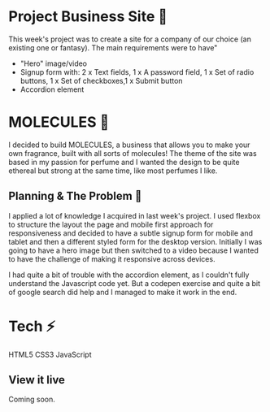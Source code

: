 # Project Business Site 👔
This week's project was to create a site for a company of our choice (an existing one or fantasy). 
The main requirements were to have" 

- "Hero" image/video 
- Signup form with: 2 x Text fields, 1 x A password field, 1 x Set of radio buttons, 1 x Set of checkboxes,1 x Submit button
- Accordion element 


# MOLECULES 🧪
I decided to build MOLECULES, a business that allows you to make your own fragrance, built with all sorts of molecules! 
The theme of the site was based in my passion for perfume and I wanted the design to be quite ethereal but strong at the same time, like most perfumes I like. 

## Planning & The Problem 🧩

I applied a lot of knowledge I acquired in last week's project. I used flexbox to structure the layout the page and mobile first approach for responsiveness and decided to have a subtle signup form for mobile and tablet and then a different styled form for the desktop version. 
Initially I was going to have a hero image but then switched to a video because I wanted to have the challenge of making it responsive across devices. 

I had quite a bit of trouble with the accordion element, as I couldn't  fully understand the Javascript code yet. But a codepen exercise and quite a bit of google search did help and I managed to make it work in the end.

# Tech ⚡
HTML5
CSS3
JavaScript

## View it live
Coming soon.
